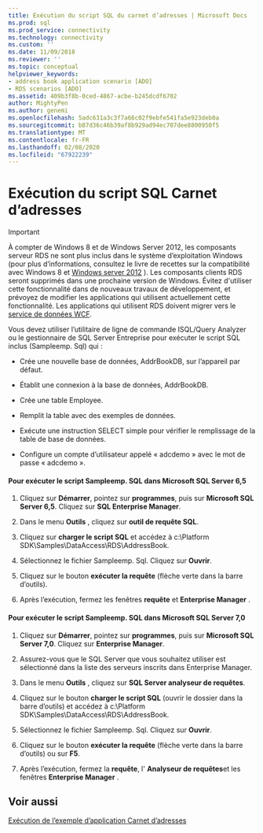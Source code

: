 ```yaml
---
title: Exécution du script SQL du carnet d’adresses | Microsoft Docs
ms.prod: sql
ms.prod_service: connectivity
ms.technology: connectivity
ms.custom: ''
ms.date: 11/09/2018
ms.reviewer: ''
ms.topic: conceptual
helpviewer_keywords:
- address book application scenario [ADO]
- RDS scenarios [ADO]
ms.assetid: 409b3f8b-0ced-4867-acbe-b245dcdf6702
author: MightyPen
ms.author: genemi
ms.openlocfilehash: 5adc631a3c3f7a66c02f9ebfe541fa5e923deb0a
ms.sourcegitcommit: b87d36c46b39af8b929ad94ec707dee8800950f5
ms.translationtype: MT
ms.contentlocale: fr-FR
ms.lasthandoff: 02/08/2020
ms.locfileid: "67922239"
---
```

# <a name="running-the-address-book-sql-script"></a>Exécution du script SQL Carnet d’adresses
> [!IMPORTANT]
>  À compter de Windows 8 et de Windows Server 2012, les composants serveur RDS ne sont plus inclus dans le système d’exploitation Windows (pour plus d’informations, consultez le livre de recettes sur la compatibilité avec Windows 8 et [Windows server 2012](https://www.microsoft.com/download/details.aspx?id=27416) ). Les composants clients RDS seront supprimés dans une prochaine version de Windows. Évitez d'utiliser cette fonctionnalité dans de nouveaux travaux de développement, et prévoyez de modifier les applications qui utilisent actuellement cette fonctionnalité. Les applications qui utilisent RDS doivent migrer vers le [service de données WCF](https://go.microsoft.com/fwlink/?LinkId=199565).  
  
 Vous devez utiliser l’utilitaire de ligne de commande ISQL/Query Analyzer ou le gestionnaire de SQL Server Entreprise pour exécuter le script SQL inclus (Sampleemp. Sql) qui :  
  
-   Crée une nouvelle base de données, AddrBookDB, sur l’appareil par défaut.  
  
-   Établit une connexion à la base de données, AddrBookDB.  
  
-   Crée une table Employee.  
  
-   Remplit la table avec des exemples de données.  
  
-   Exécute une instruction SELECT simple pour vérifier le remplissage de la table de base de données.  
  
-   Configure un compte d’utilisateur appelé « adcdemo » avec le mot de passe « adcdemo ».  
  
#### <a name="to-run-the-sampleempsql-script-in-microsoft-sql-server-65"></a>Pour exécuter le script Sampleemp. SQL dans Microsoft SQL Server 6,5  
  
1.  Cliquez sur **Démarrer**, pointez sur **programmes**, puis sur **Microsoft SQL Server 6,5**. Cliquez sur **SQL Enterprise Manager**.  
  
2.  Dans le menu **Outils** , cliquez sur **outil de requête SQL**.  
  
3.  Cliquez sur **charger le script SQL** et accédez à c:\Platform SDK\Samples\DataAccess\RDS\AddressBook.  
  
4.  Sélectionnez le fichier Sampleemp. Sql. Cliquez sur **Ouvrir**.  
  
5.  Cliquez sur le bouton **exécuter la requête** (flèche verte dans la barre d’outils).  
  
6.  Après l’exécution, fermez les fenêtres **requête** et **Enterprise Manager** .  
  
#### <a name="to-run-the-sampleempsql-script-in-microsoft-sql-server-70"></a>Pour exécuter le script Sampleemp. SQL dans Microsoft SQL Server 7,0  
  
1.  Cliquez sur **Démarrer**, pointez sur **programmes**, puis sur **Microsoft SQL Server 7,0**. Cliquez sur **Enterprise Manager**.  
  
2.  Assurez-vous que le SQL Server que vous souhaitez utiliser est sélectionné dans la liste des serveurs inscrits dans Enterprise Manager.  
  
3.  Dans le menu **Outils** , cliquez sur **SQL Server analyseur de requêtes**.  
  
4.  Cliquez sur le bouton **charger le script SQL** (ouvrir le dossier dans la barre d’outils) et accédez à c:\Platform SDK\Samples\DataAccess\RDS\AddressBook.  
  
5.  Sélectionnez le fichier Sampleemp. Sql. Cliquez sur **Ouvrir**.  
  
6.  Cliquez sur le bouton **exécuter la requête** (flèche verte dans la barre d’outils) ou sur **F5**.  
  
7.  Après l’exécution, fermez la **requête**, l' **Analyseur de requêtes**et les fenêtres **Enterprise Manager** .  
  
## <a name="see-also"></a>Voir aussi  
 [Exécution de l’exemple d’application Carnet d’adresses](../../../ado/guide/remote-data-service/running-the-address-book-sample-application.md)


